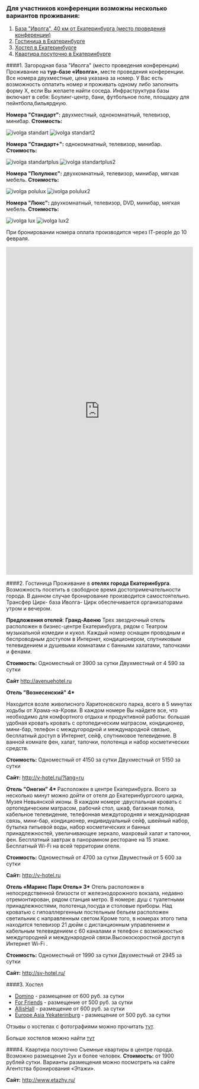 ### Для участников конференции возможны несколько вариантов проживания:
1. [База "Иволга", 40 км от Екатеринбурга (место проведения конференции)](#1-Загородная-база-Иволга-место-проведения-конференции)
2. [Гостиница в Екатеринбурге](#2-Гостиница)
3. [Хостел в Екатеринбурге](#3-Хостел)
4. [Квартира посуточно в Екатеринбурге](#4-Квартира-посуточно)

####1. Загородная база "Иволга" (место проведения конференции)
Проживание на <b>тур-базе «Иволга»</b>, месте проведения конференции. 
Все номера двухместные, цена указана за номер. У Вас есть возможность оплатить номер и проживать одному либо заполнить форму Х, если Вы желаете найти соседа.
Инфраструктура базы включает в себя: 
Боулинг-центр, бани, футбольное поле, площадку для пейнтбола,бильярдную. 

<b>Номера "Стандарт":</b> двухместный, однокомнатный, телевизор, минибар.
 <b>Стоимость:</b>

 ![ivolga standart](http://dropbucket.ru/pyconru/Ivolga/standard)
 ![ivolga standart2](http://dropbucket.ru/pyconru/Ivolga/standart2)
 
 



<b>Номера "Стандарт+":</b> однокомнатный, телевизор, минибар.
 <b>Стоимость:</b> 

 ![ivolga standartplus](http://dropbucket.ru/pyconru/Ivolga/standartplus)
 ![ivolga standartplus2](http://dropbucket.ru/pyconru/Ivolga/standartplus2)
 
  
 
 <b>Номера "Полулюкс":</b> двухкомнатный, телевизор, минибар, мягкая мебель.
  <b>Стоимость:</b> 
 
 ![ivolga polulux](http://dropbucket.ru/pyconru/Ivolga/polulux)
 ![ivolga polulux2](http://dropbucket.ru/pyconru/Ivolga/polulux2)
 
 
 <b>Номера "Люкс":</b> двухкомнатный, телевизор, DVD, минибар, мягкая мебель.
  <b>Стоимость:</b> 
 
 ![ivolga lux](http://dropbucket.ru/pyconru/Ivolga/lux)
 ![ivolga lux2](http://dropbucket.ru/pyconru/Ivolga/lux3)
 
 При бронировании номера оплата производится через IT-people до 10 февраля.
<iframe src="https://docs.google.com/a/ied.edu/spreadsheet/embeddedform?formkey=dFpjRGsxSm1YZ21NdG1PeldmcFFmelE6MQ" width="100%" height="883" frameborder="0" marginheight="0" marginwidth="0">Загрузка...</iframe>
 
 
####2. Гостиница
Проживание в <b>отелях города Екатеринбурга</b>. Возможность посетить в свободное время достопримечательности города.
В данном случае бронирование производится самостоятельно. Трансфер Цирк- база Иволга- Цирк обеспечивается организаторами утром и вечером.

<b>Предложения отелей</b>:
 <b>Гранд-Авеню</b>
Трех звездночный отель расположен в бизнес-центре Екатеринбурга, рядом с Театром музыкальной комедии и кукол. Каждый номер оснащен проводным и беспроводным доступом в Интернет, кондиционером, спутниковым телевидением и душевыми комнатами с банными халатами, тапочками и фенами. 


<b>Стоимость:</b>
Одноместный от 3900 за сутки
Двухместный от 4 590 за сутки


<b>Сайт</b> http://avenuehotel.ru

  
<b>Отель "Вознесенский"  4* </b>

Находится возле живописного Харитоновского парка, всего в 5 минутах ходьбы от Храма-на-Крови. В  каждом номере Вы найдете все, что необходимо для комфортного отдыха и продуктивной работы: большая удобная кровать кровать с ортопедическим матрасом,  кондиционер, мини-бар, телефон с междугородной и международной связью, бесплатный доступ в Интернет, сейф, спутниковое телевидение. В ванной комнате фен, халат, тапочки, полотенца и набор косметических средств. 


<b>Стоимость:</b>
Одноместный от  4150 за сутки
Двухместный  от 5150 за сутки


<b>Сайт:</b> http://v-hotel.ru/?lang=ru
  
  <b>Отель "Онегин" 4* </b>
Расположен в центре Екатеринбурга. Всего за несколько минут можно дойти от отеля до Екатеринбургского цирка, Музея Невьянской иконы. В каждом номере :двуспальная кровать с ортопедическим матрасом, рабочий стол,  шкаф, багажная полка, кабельное телевидение, телефонная междугородняя и международная связь, мини-бар, кондиционер, индивидуальный сейф,  швейный набор, бутылка питьевой воды, набор косметических и банных принадлежностей, увеличивающее зеркало, махровый халат и тапочки, фен. Бесплатный завтрак в панорамном ресторане на 15 этаже. Бесплатный  Wi-Fi на всей территории отеля.


<b>Стоимость:</b>
Одноместный от 4700 за сутки
Двуместный от 5 600 за сутки


<b>Сайт:</b> http://v-hotel.ru

<b> Отель «Маринс Парк Отель» 3*</b>
Отель расположен в непосредственной близости от железнодорожного вокзала, недавно отремонтирован, рядом станция метро. 
В номере: душ с туалетными принадлежностями, полотенца,посуда и столовые приборы.
Над кроватью с гипоаллергенным постельным бельем расположен светильник с направленным светом.Кроме того, в номерах этого типа находится телевизор 21 дюйм с дистанционным управлением и кабельным телевидением с 60 каналами и телефон с возможностью междугородней и международной связи.Высокоскоростной доступ в Интернет Wi-Fi .


<b>Стоимость:</b>
Одноместный от 1990 за сутки
Двухместный от 2945 за сутки


<b>Сайт:</b> http://sv-hotel.ru/

####3. Хостел

* [Domino](http://dominohotel.ru/) - размещение от 600 руб. за сутки
* [For Friends](http://vk.com/hostel4friends) - размещение от 500 руб. за сутки
* [AllisHall](http://allishall.ru/) - размещение от 600 руб. за сутки
* [Europe Asia Yekaterinburg](http://www.eayh.ru/) - размещение от 500 руб. за сутки
 
Отзывы о хостелах с фотографиями можно прочитать [тут](http://itsmycity.ru/blog/post?id=2274).

Больше хостелов можно найти [тут](http://www.hostelsclub.com/step015_advsearch.php?lang=en&location=Enter+city+or+hostel+name&locationActive=0&country=54&city=2589&mese=2&giorno=23&anno=2013&notti=2&guests=1&currency=98&room_type=0&mixed=1&male=1&female=1&maxbeds=0&fac_26=&fac_5=&fac_33=&fac_25=&fac_24=&fac_23=&fac_39=&fac_8=&fac_9=&fac_10=&fac_32=&fac_6=&fac_14=&fac_19=&fac_15=&fac_38=&fac_7=&fac_13=&fac_12=&fac_21=&fac_30=&fac_17=&fac_18=&fac_34=&fac_37=&fac_11=&fac_28=&fac_41=&fac_40=&fac_16=&fac_2=&fac_31=&fac_42=&fac_3=&fac_4=&fac_29=&fac_1=&scat_1=&scat_2=&scat_6=&cat_1=1&cat_2=1&cat_3=1&cat_4=1&cat_5=1&cat_6=1&cat_7=1&cat_8=1&cat_9=1&cat_10=1&limits=no)
  
####4. Квартира посуточно
Съемные квартиры в центре города. Возможно размещение 2ух и более человек. 
<b>Стоимость:</b> от 1900 рублей сутки. 
Варианты размещения можно посмотреть на сайте Агентства бронирования «Этажи».

<b>Сайт:</b> http://www.etazhy.ru/




